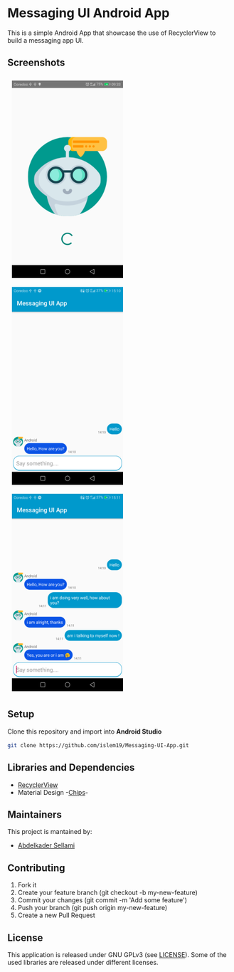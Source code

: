 # Messaging UI Android App

This is a simple Android App that showcase the use of RecyclerView to build a messaging app UI. 

## Screenshots

[<img src="screenshots/screenshot1.png" align="left"
width="250"
    hspace="10" vspace="10">](screenshots/screenshot1.png)
[<img src="screenshots/screenshot2.png" align="center"
width="250"
    hspace="10" vspace="10">](screenshots/screenshot2.png)
[<img src="screenshots/screenshot3.png" align="center"
width="250"
    hspace="10" vspace="10">](screenshots/screenshot3.png)
    
## Setup
Clone this repository and import into **Android Studio**
```bash
git clone https://github.com/islem19/Messaging-UI-App.git
```

## Libraries and Dependencies
- [RecyclerView](https://developer.android.com/jetpack/androidx/releases/recyclerview)
- Material Design -[Chips](https://material.io/develop/android/components)-


## Maintainers
This project is mantained by:
* [Abdelkader Sellami](https://github.com/islem19)

## Contributing

1. Fork it
2. Create your feature branch (git checkout -b my-new-feature)
3. Commit your changes (git commit -m 'Add some feature')
4. Push your branch (git push origin my-new-feature)
5. Create a new Pull Request


## License
This application is released under GNU GPLv3 (see [LICENSE]()). Some of the used libraries are released under different licenses.
